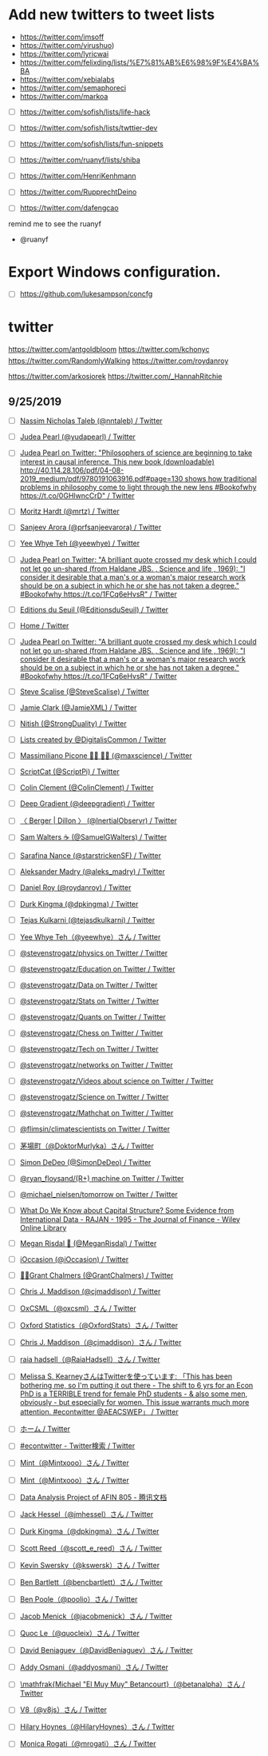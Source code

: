 # Add new twitters to tweet lists

- https://twitter.com/imsoff
- https://twitter.com/virushuo)
- https://twitter.com/lyricwai
- https://twitter.com/felixding/lists/%E7%81%AB%E6%98%9F%E4%BA%BA
- https://twitter.com/xebialabs
- https://twitter.com/semaphoreci
- https://twitter.com/markoa


- [ ] https://twitter.com/sofish/lists/life-hack
- [ ] https://twitter.com/sofish/lists/twttier-dev
- [ ] https://twitter.com/sofish/lists/fun-snippets
- [ ] https://twitter.com/ruanyf/lists/shiba
- [ ] https://twitter.com/HenriKenhmann
- [ ] https://twitter.com/RupprechtDeino
- [ ] https://twitter.com/dafengcao


remind me to see the ruanyf

- @ruanyf

# Export Windows configuration.
- [ ] https://github.com/lukesampson/concfg


# twitter


https://twitter.com/antgoldbloom
https://twitter.com/kchonyc
https://twitter.com/RandomlyWalking
https://twitter.com/roydanroy


https://twitter.com/arkosiorek
https://twitter.com/_HannahRitchie

## 9/25/2019

- [ ] [Nassim Nicholas Taleb (@nntaleb) / Twitter](https://twitter.com/nntaleb)

- [ ] [Judea Pearl (@yudapearl) / Twitter](https://twitter.com/yudapearl)

- [ ] [Judea Pearl on Twitter: "Philosophers of science are beginning to take interest in causal inference. This new book (downloadable) http://40.114.28.106/pdf/04-08-2019_medium/pdf/9780191063916.pdf#page=130 shows how traditional problems in philosophy come to light through the new lens #Bookofwhy https://t.co/0GHlwncCrD" / Twitter](https://twitter.com/yudapearl/status/1174209587056119810)

- [ ] [Moritz Hardt (@mrtz) / Twitter](https://twitter.com/mrtz)

- [ ] [Sanjeev Arora (@prfsanjeevarora) / Twitter](https://twitter.com/prfsanjeevarora)

- [ ] [Yee Whye Teh (@yeewhye) / Twitter](https://twitter.com/yeewhye)

- [ ] [Judea Pearl on Twitter: "A brilliant quote crossed my desk which I could not let go un-shared (from Haldane JBS. , Science and life , 1969): "I consider it desirable that a man's or a woman's major research work should be on a subject in which he or she has not taken a degree." #Bookofwhy https://t.co/1FCq6eHvsR" / Twitter](https://twitter.com/yudapearl/status/1175636120182247424)

- [ ] [Editions du Seuil (@EditionsduSeuil) / Twitter](https://twitter.com/EditionsduSeuil)

- [ ] [Home / Twitter](https://twitter.com/home)

- [ ] [Judea Pearl on Twitter: "A brilliant quote crossed my desk which I could not let go un-shared (from Haldane JBS. , Science and life , 1969): "I consider it desirable that a man's or a woman's major research work should be on a subject in which he or she has not taken a degree." #Bookofwhy https://t.co/1FCq6eHvsR" / Twitter](https://twitter.com/yudapearl/status/1175636120182247424)

- [ ] [Steve Scalise (@SteveScalise) / Twitter](https://twitter.com/SteveScalise)

- [ ] [Jamie Clark (@JamieXML) / Twitter](https://twitter.com/JamieXML)

- [ ] [Nitish (@StrongDuality) / Twitter](https://twitter.com/StrongDuality)

- [ ] [Lists created by @DigitalisCommon / Twitter](https://twitter.com/DigitalisCommon/lists)

- [ ] [Massimiliano Picone 🧙‍♂️ 🔭🔬 (@maxscience) / Twitter](https://twitter.com/maxscience)

- [ ] [ScriptCat (@ScriptPi) / Twitter](https://twitter.com/ScriptPi)

- [ ] [Colin Clement (@ColinClement) / Twitter](https://twitter.com/ColinClement)

- [ ] [Deep Gradient (@deepgradient) / Twitter](https://twitter.com/deepgradient)

- [ ] [〈 Berger | Dillon 〉 (@InertialObservr) / Twitter](https://twitter.com/InertialObservr)

- [ ] [Sam Walters ☕️ (@SamuelGWalters) / Twitter](https://twitter.com/SamuelGWalters)

- [ ] [Sarafina Nance (@starstrickenSF) / Twitter](https://twitter.com/starstrickenSF)

- [ ] [Aleksander Madry (@aleks_madry) / Twitter](https://twitter.com/aleks_madry)

- [ ] [Daniel Roy (@roydanroy) / Twitter](https://twitter.com/roydanroy)

- [ ] [Durk Kingma (@dpkingma) / Twitter](https://twitter.com/dpkingma)

- [ ] [Tejas Kulkarni (@tejasdkulkarni) / Twitter](https://twitter.com/tejasdkulkarni)

- [ ] [Yee Whye Teh（@yeewhye）さん / Twitter](https://twitter.com/yeewhye)

- [ ] [@stevenstrogatz/physics on Twitter / Twitter](https://twitter.com/stevenstrogatz/lists/physics)

- [ ] [@stevenstrogatz/Education on Twitter / Twitter](https://twitter.com/stevenstrogatz/lists/education)

- [ ] [@stevenstrogatz/Data on Twitter / Twitter](https://twitter.com/stevenstrogatz/lists/data)

- [ ] [@stevenstrogatz/Stats on Twitter / Twitter](https://twitter.com/stevenstrogatz/lists/stats)

- [ ] [@stevenstrogatz/Quants on Twitter / Twitter](https://twitter.com/stevenstrogatz/lists/quants)

- [ ] [@stevenstrogatz/Chess on Twitter / Twitter](https://twitter.com/stevenstrogatz/lists/chess)

- [ ] [@stevenstrogatz/Tech on Twitter / Twitter](https://twitter.com/stevenstrogatz/lists/tech)

- [ ] [@stevenstrogatz/networks on Twitter / Twitter](https://twitter.com/stevenstrogatz/lists/networks)

- [ ] [@stevenstrogatz/Videos about science on Twitter / Twitter](https://twitter.com/stevenstrogatz/lists/videos-about-science)

- [ ] [@stevenstrogatz/Science on Twitter / Twitter](https://twitter.com/stevenstrogatz/lists/science)

- [ ] [@stevenstrogatz/Mathchat on Twitter / Twitter](https://twitter.com/stevenstrogatz/lists/mathchat)

- [ ] [@flimsin/climatescientists on Twitter / Twitter](https://twitter.com/flimsin/lists/climatescientists)

- [ ] [茅場町（@DoktorMurlyka）さん / Twitter](https://twitter.com/DoktorMurlyka)

- [ ] [Simon DeDeo (@SimonDeDeo) / Twitter](https://twitter.com/SimonDeDeo)

- [ ] [@ryan_floysand/(R+) machine on Twitter / Twitter](https://twitter.com/ryan_floysand/lists/r-machine)

- [ ] [@michael_nielsen/tomorrow on Twitter / Twitter](https://twitter.com/michael_nielsen/lists/tomorrow)

- [ ] [What Do We Know about Capital Structure? Some Evidence from International Data - RAJAN - 1995 - The Journal of Finance - Wiley Online Library](https://onlinelibrary.wiley.com/doi/epdf/10.1111/j.1540-6261.1995.tb05184.x)

- [ ] [Megan Risdal 👾 (@MeganRisdal) / Twitter](https://twitter.com/MeganRisdal)

- [ ] [iOccasion (@iOccasion) / Twitter](https://twitter.com/iOccasion)

- [ ] [✋🏻Grant Chalmers (@GrantChalmers) / Twitter](https://twitter.com/GrantChalmers)

- [ ] [Chris J. Maddison (@cjmaddison) / Twitter](https://twitter.com/cjmaddison)

- [ ] [OxCSML（@oxcsml）さん / Twitter](https://twitter.com/OxCSML)

- [ ] [Oxford Statistics（@OxfordStats）さん / Twitter](https://twitter.com/oxfordstats)

- [ ] [Chris J. Maddison（@cjmaddison）さん / Twitter](https://twitter.com/cjmaddison)

- [ ] [raia hadsell（@RaiaHadsell）さん / Twitter](https://twitter.com/RaiaHadsell)

- [ ] [Melissa S. KearneyさんはTwitterを使っています: 「This has been bothering me, so I'm putting it out there - The shift to 6 yrs for an Econ PhD is a TERRIBLE trend for female PhD students - &amp; also some men, obviously - but especially for women. This issue warrants much more attention. #econtwitter @AEACSWEP」 / Twitter](https://twitter.com/kearney_melissa/status/1173698745264947202)

- [ ] [ホーム / Twitter](https://twitter.com/home)

- [ ] [#econtwitter - Twitter検索 / Twitter](https://twitter.com/hashtag/econtwitter?src=hashtag_click)

- [ ] [Mint（@Mintxooo）さん / Twitter](https://twitter.com/Mintxooo)

- [ ] [Mint（@Mintxooo）さん / Twitter](https://twitter.com/Mintxooo)

- [ ] [Data Analysis Project of AFIN 805 - 腾讯文档](https://docs.qq.com/doc/DZktBbVVHS1dESWFI)

- [ ] [Jack Hessel（@jmhessel）さん / Twitter](https://twitter.com/jmhessel)

- [ ] [Durk Kingma（@dpkingma）さん / Twitter](https://twitter.com/dpkingma)

- [ ] [Scott Reed（@scott_e_reed）さん / Twitter](https://twitter.com/scott_e_reed)

- [ ] [Kevin Swersky（@kswersk）さん / Twitter](https://twitter.com/kswersk)

- [ ] [Ben Bartlett（@bencbartlett）さん / Twitter](https://twitter.com/bencbartlett)

- [ ] [Ben Poole（@poolio）さん / Twitter](https://twitter.com/poolio)

- [ ] [Jacob Menick（@jacobmenick）さん / Twitter](https://twitter.com/jacobmenick)

- [ ] [Quoc Le（@quocleix）さん / Twitter](https://twitter.com/quocleix)

- [ ] [David Beniaguev（@DavidBeniaguev）さん / Twitter](https://twitter.com/DavidBeniaguev)

- [ ] [Addy Osmani（@addyosmani）さん / Twitter](https://twitter.com/addyosmani)

- [ ] [\mathfrak{Michael "El Muy Muy" Betancourt}（@betanalpha）さん / Twitter](https://twitter.com/betanalpha)

- [ ] [V8（@v8js）さん / Twitter](https://twitter.com/v8js)

- [ ] [Hilary Hoynes（@HilaryHoynes）さん / Twitter](https://twitter.com/HilaryHoynes)

- [ ] [Monica Rogati（@mrogati）さん / Twitter](https://twitter.com/mrogati)

